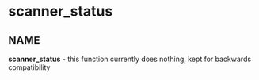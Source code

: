 # scanner_status

## NAME

**scanner_status** - this function currently does nothing, kept for backwards compatibility
